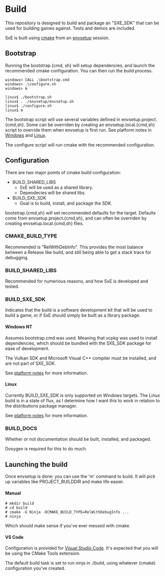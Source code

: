 # Build

This repository is designed to build and package an "SXE_SDK" that can be used for building games against. Tests and demos are included.

SxE is built using [cmake](https://cmake.org/) from an [envsetup](https://github.com/Spidey01/envsetup) session.


## Bootstrap

Running the bootstrap.{cmd, sh} will setup dependencies, and launch the recommended cmake configuration. You can then run the build process.

	windows> CALL .\bootstrap.cmd
	windows> .\configure.sh
	windows> m

	linux$ ./bootstrap.sh
	linux$ . ./envsetup/envsetup.sh
	linux$ ./configure.sh
	linux$ m

The bootstrap script will use several variables defined in envsetup.project.{cmd,sh}. Some can be overriden by creating an envsetup.local.{cmd,sh} script to override them when envsetup is first run. See platform notes in [Windows](Windows.md) and [Linux](Linux.md).

The configure script will run cmake with the recommended configuration.

## Configuration

There are two major points of cmake build configuration: 

  - BUILD_SHARED_LIBS
	+ SxE will be used as a shared library.
	+ Dependecies will be shared libs.
  - BUILD_SXE_SDK
	+ Goal is to build, install, and package the SDK.

bootstrap.{cmd,sh} will set recommended defaults for the target. Defaults come from envsetup.project.{cmd,sh}, and can often be overriden by creating envsetup.local.{cmd,sh} files.


### CMAKE_BUILD_TYPE

Recommended is "RelWithDebInfo". This provides the most balance between a Release like build, and still being able to get a stack trace for debugging.


### BUILD_SHARED_LIBS

Recommended for numerious reasons, and how SxE is developed and tested.


### BUILD_SXE_SDK

Indicates that the build is a software development kit that will be used to build a game, or if SxE should simply be built as a library package.

#### Windows NT

Assumes bootstrap.cmd was used. Meaning that vcpkg was used to install dependencies, which should be bundled with the SXE_SDK package for ease of development.

The Vulkan SDK and Microsoft Visual C++ compiler must be installed, and are not part of SXE_SDK.

See [platform notes](Windows.md) for more information.


#### Linux

Currently BUILD_SXE_SDK is only supported on Windows targets. The Linux build is in a state of flux, as I determine how I want this to work in relation to the distributions package manager.

See [platform notes](Linux.md) for more information.


### BUILD_DOCS

Whether or not documentation should be built, installed, and packaged.

Doxygen is required for this to do much.


## Launching the build

Once envsetup is done: you can use the 'm' command to build. It will pick up variables like PROJECT_BUILDDIR and make life easier.


#### Manual

	# mkdir build
	# cd build
	# cmake -G Ninja -DCMAKE_BUILD_TYPE=RelWithDebugInfo ...
	# ninja

Which should make sense if you've ever messed with cmake.


#### VS Code

Configuration is provided for [Visual Studio Code](https://code.visualstudio.com/). It's expected that you will be using the CMake Tools extension.

The default build task is set to run ninja in ./build, using whatever (cmake) configuration you've created.

